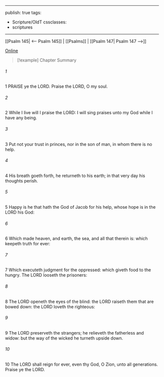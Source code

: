 

---
publish: true
tags:
  - Scripture/OldT
cssclasses:
  - scriptures
---
[[Psalm 145| <-- Psalm 145]] | [[Psalms]] | [[Psalm 147| Psalm 147 -->]]

[Online](https://churchofjesuschrist.org/study/scriptures/ot/ps/146?lang=eng)

>[!example] Chapter Summary
>
###### 1
1 PRAISE ye the LORD.  Praise the LORD, O my soul.
###### 2
2 While I live will I praise the LORD: I will sing praises unto my God while I have any being.
###### 3
3 Put not your trust in princes, nor in the son of man, in whom there is no help.
###### 4
4 His breath goeth forth, he returneth to his earth; in that very day his thoughts perish.
###### 5
5 Happy is he that hath the God of Jacob for his help, whose hope is in the LORD his God:
###### 6
6 Which made heaven, and earth, the sea, and all that therein is: which keepeth truth for ever:
###### 7
7 Which executeth judgment for the oppressed: which giveth food to the hungry.  The LORD looseth the prisoners:
###### 8
8 The LORD openeth the eyes of the blind: the LORD raiseth them that are bowed down: the LORD loveth the righteous:
###### 9
9 The LORD preserveth the strangers; he relieveth the fatherless and widow: but the way of the wicked he turneth upside down.
###### 10
10 The LORD shall reign for ever, even thy God, O Zion, unto all generations.  Praise ye the LORD.



